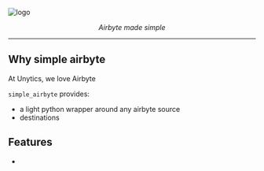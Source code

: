 
![logo](https://raw.githubusercontent.com/unytics/simple_airbyte/main/logo.png)

<p align="center">
    <em>Airbyte made simple</em>
</p>

---

## Why simple airbyte

At Unytics, we love Airbyte

`simple_airbyte` provides:

- a light python wrapper around any airbyte source
- destinations

## Features

- 
